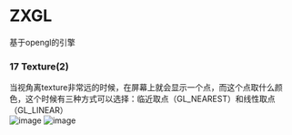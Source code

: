 # ZXGL
基于opengl的引擎


### 17 Texture(2)
当视角离texture非常远的时候，在屏幕上就会显示一个点，而这个点取什么颜色，这个时候有三种方式可以选择：临近取点（GL_NEAREST）和线性取点（GL_LINEAR）  
![image](https://github.com/1091515459/ZXGL/blob/master/Pic/GL_NEAREST.jpg)
![image](https://github.com/1091515459/ZXGL/blob/master/Pic/GL_LINEAR.jpg)
